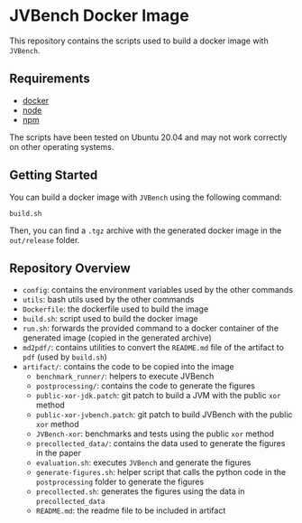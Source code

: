 # JVBench Docker Image

This repository contains the scripts used to build a docker image with `JVBench`.

## Requirements

- [docker](https://docs.docker.com/install/)
- [node](https://nodejs.org/)
- [npm](https://docs.npmjs.com/downloading-and-installing-node-js-and-npm)

The scripts have been tested on Ubuntu 20.04 and may not work correctly on other operating systems.

## Getting Started

You can build a docker image with `JVBench` using the following command:

```
build.sh
```

Then, you can find a `.tgz` archive with the generated docker image in the `out/release` folder.

## Repository Overview

- `config`: contains the environment variables used by the other commands
- `utils`: bash utils used by the other commands
- `Dockerfile`: the dockerfile used to build the image
- `build.sh`: script used to build the docker image
- `run.sh`: forwards the provided command to a docker container of the generated image (copied in the generated archive)
- `md2pdf/`: contains utilities to convert the `README.md` file of the artifact to `pdf` (used by `build.sh`)
- `artifact/`: contains the code to be copied into the image
    - `benchmark_runner/`: helpers to execute JVBench
    - `postprocessing/`: contains the code to generate the figures
    - `public-xor-jdk.patch`: git patch to build a JVM with the public `xor` method
    - `public-xor-jvbench.patch`: git patch to build JVBench with the public `xor` method
    - `JVBench-xor`: benchmarks and tests using the public `xor` method
    - `precollected_data/`: contains the data used to generate the figures in the paper
    - `evaluation.sh`: executes `JVBench` and generate the figures
    - `generate-figures.sh`: helper script that calls the python code in the `postprocessing` folder to generate the figures
    - `precollected.sh`: generates the figures using the data in `precollected_data`
    - `README.md`: the readme file to be included in artifact
